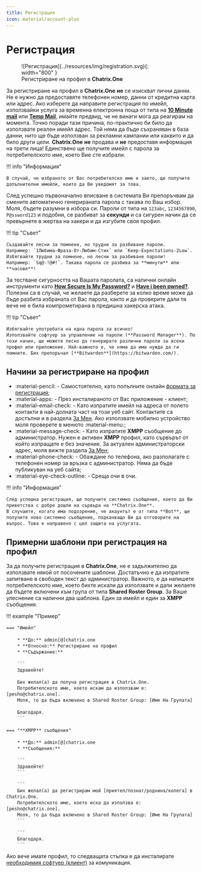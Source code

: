 ```yaml
---
title: Регистрация
icon: material/account-plus
---
```


# Регистрация

<figure markdown>
  ![Регистрация](../resources/img/registration.svg){: width="800" }
  <figcaption>Регистриране на профил в <b>Chatrix.One</b></figcaption>
</figure>

За регистриране на профил в **Chatrix.One** **не** се изискват лични данни. Не е нужно да предоставяте телефонен номер, данни от кредитна карта или адрес. Ако изберете да направите регистрация по имейл, използвайки услуга за временна електронна поща от типа на [**10 Minute mail**](https://10minutemail.com/) или [**Temp Mail**](https://temp-mail.org/), имайте предвид, че не винаги мога да реагирам на момента. Точно поради тази причина, по-практично би било да използвате реален имейл адрес. Той няма да бъде съхраняван в база данни, нито ще бъде използван за рекламни кампании или каквито и да било други цели. **Chatrix.One** **не** продава и **не** предоставя информация на трети лица! Единствено ще получите имейл с парола за потребителското име, което Вие сте избрали.

!!! info "Информация"

    В случай, че избраното от Вас потребителско име е заето, ще получите допълнителни имейли, които да Ви уведомят за това.

След успешно първоначално вписване в системата Ви препоръчвам да смените автоматично генерираната парола с такава по Ваш избор. Моля, бъдете разумни в избора си. Пароли от типа на `123abc`, `1234567890`, `P@ssword123` и подобни, се разбиват за **секунди** и са сигурен начин да се превърнете в жертва на хакери и да изгубите своя профил.

!!! tip "Съвет"

    Създавайте лесни за помнене, но трудни за разбиване пароли.
    Например: `1Любима-Фраза-От-Любим-Стих` или `Keep-Expectations-2Low`.
    Избягвайте трудни за помнене, но лесни за разбиване пароли!
    Например: `Sq@-!@#!`. Такава парола се разбива за **минути** или **часове**!

За тестване сигурността на Вашата паролата, са налични онлайн инструменти като [**How Secure Is My Password?**](https://www.security.org/how-secure-is-my-password/) и [**Have i been pwned?**](https://haveibeenpwned.com/). Полезни са в случай, че желаете да разберете за колко време може да бъде разбита избраната от Вас парола, както и да проверите дали тя вече не е била компрометирана в предишна хакерска атака.

!!! tip "Съвет"

    Избягвайте употребата на една парола за всичко!
    Използвайте софтуер за управление на пароли (**Password Manager**). По този начин, ще можете лесно да генерирате различни пароли за всеки профил или приложение. Най-важното е, че няма да има нужда да ги помните. Бих препоръчал [**Bitwarden**](https://bitwarden.com/).

## Начини за регистриране на профил

- :material-pencil: - Самостоятелно, като попълните онлайн [формата за регистрация](https://docs.chatrix.one/account/registration-form/);
- :material-apps: - През инсталираното от Вас приложение - клиент;
- :material-email-check: - Като изпратите имейл на адреса от полето контакти в най-долната част на този уеб сайт. Контактите са достъпни и в раздела [За Мен](https://docs.chatrix.one/about/#%D0%BA%D0%BE%D0%BD%D1%82%D0%B0%D0%BA%D1%82%D0%B8). Ако използвате мобилно устройство моля проверете в менюто :material-menu:;
- :material-message-check: - Като изпратите **XMPP** съобщение до администратор. Нужен е активен **XMPP** профил, като сървърът от който изпращате е без значение. За актуален администраторски адрес, моля вижте раздела [За Мен](https://docs.chatrix.one/about/#%D0%BA%D0%BE%D0%BD%D1%82%D0%B0%D0%BA%D1%82%D0%B8);
- :material-phone-check: - Обаждане по телефона, ако разполагате с телефонен номер за връзка с администратор. Няма да бъде публикуван на уеб сайта;
- :material-eye-check-outline: - Среща очи в очи.

<!-- !!! failure "Важно"

    Към момента регистрацията на профили, чрез формата за регистрация и приложенията, е временно **преустановена**! Това е направено с цел, услугата да бъде предпазена от ботове и недобросъвестни потребители, създаващи множество невалидни спам профили, което влияе негативно на цялостното потребителско изживяване. -->

!!! info "Информация"

    След успешна регистрация, ще получите системно съобщение, което да Ви приветства с добре дошли на сървъра на **Chatrix.One**.
    В случаите, когато има подозрение, че акаунтът е от типа **Bot**, ще получите ново системно съобщение, подканващо Ви да отговорите на въпрос. Това е направено с цел защита на услугата.

## Примерни шаблони при регистрация на профил

За да получите регистрация в **Chatrix.One**, не е задължително да използвате някой от посочените шаблони. Достатъчно е да изпратите запитване в свободен текст до администратор. Важното, е да напишете потребителското име, което бихте искали да използвате и дали желаете да бъдете включени към група от типа **Shared Roster Group**. За Ваше улеснение са налични два шаблона. Един за имейл и един за **XMPP** съобщения.

!!! example "Пример"

    === "Имейл"

        * **До:** admin[@]chatrix.one
        * **Относно:** Регистриране на профил
        * **Съдържание:**

        ```
        Здравейте!

        Бих желал(а) да получа регистрация в Chatrix.One.
        Потребителското име, което искам да използвам е: [pesho@chatrix.one].
        Моля, то да бъда включено в Shared Roster Group: [Име На Групата]

        Благодаря.
        ```

    === "**XMPP** съобщения"

        * **До:** admin[@]chatrix.one
        * **Съобщения:**

        ```
        Здравейте!
        ```

        ```
        Бих желал(а) да регистрирам мой [приятел/познат/роднина/колега] в Chatrix.One.
        Потребителското име, което иска да използва е: [pesho@chatrix.one].
        Моля, то да бъда включено в Shared Roster Group: [Име На Групата]
        ```

        ```
        Благодаря.
        ```

Ако вече имате профил, то следващата стъпка е да инсталирате [необходимия софтуер (клиент)](https://docs.chatrix.one/clients/) за комуникация.
